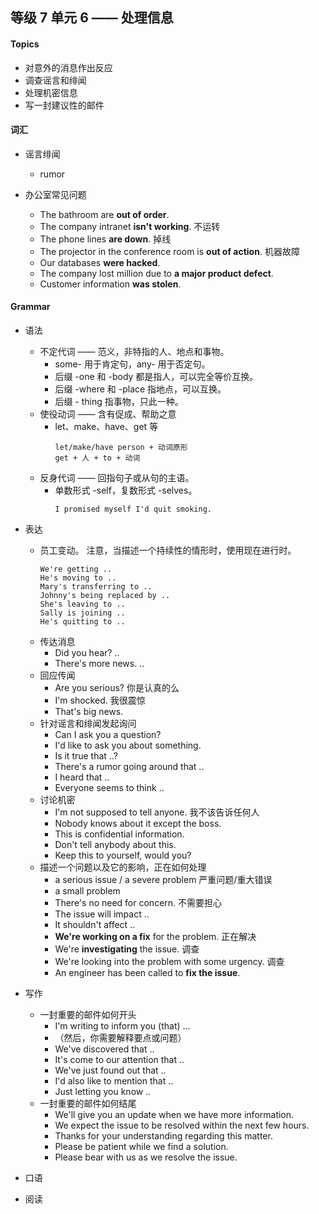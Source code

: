 ## 等级 7 单元 6 —— 处理信息

#### Topics
* 对意外的消息作出反应
* 调查谣言和绯闻
* 处理机密信息
* 写一封建议性的邮件

#### 词汇
* 谣言绯闻
    * rumor

* 办公室常见问题
    * The bathroom are **out of order**.
    * The company intranet **isn't working**. 不运转
    * The phone lines **are down**. 掉线
    * The projector in the conference room is **out of action**. 机器故障
    * Our databases **were hacked**.
    * The company lost million due to **a major product defect**.
    * Customer information **was stolen**.

#### Grammar
* 语法
    * 不定代词 —— 范义，非特指的人、地点和事物。
        * some- 用于肯定句，any- 用于否定句。
        * 后缀 -one 和 -body 都是指人，可以完全等价互换。
        * 后缀 -where 和 -place 指地点，可以互换。
        * 后缀 - thing 指事物，只此一种。
    * 使役动词 —— 含有促成、帮助之意
        * let、make、have、get 等
          ```
          let/make/have person + 动词原形
          get + 人 + to + 动词
          ```
    * 反身代词 —— 回指句子或从句的主语。
        * 单数形式 -self，复数形式 -selves。
          ```
          I promised myself I'd quit smoking.
          ```

* 表达
    * 员工变动。 注意，当描述一个持续性的情形时，使用现在进行时。
        ```
        We're getting ..
        He's moving to ..
        Mary's transferring to ..
        Johnny's being replaced by ..
        She's leaving to ..
        Sally is joining ..
        He's quitting to ..
        ```
    * 传达消息
        * Did you hear? ..
        * There's more news. ..
    * 回应传闻
        * Are you serious? 你是认真的么
        * I'm shocked. 我很震惊
        * That's big news.
    * 针对谣言和绯闻发起询问
        * Can I ask you a question?
        * I'd like to ask you about something.
        * Is it true that ..?
        * There's a rumor going around that ..
        * I heard that ..
        * Everyone seems to think ..
    * 讨论机密
        * I'm not supposed to tell anyone. 我不该告诉任何人
        * Nobody knows about it except the boss.
        * This is confidential information.
        * Don't tell anybody about this.
        * Keep this to yourself, would you?
    * 描述一个问题以及它的影响，正在如何处理
        * a serious issue / a severe problem 严重问题/重大错误
        * a small problem
        * There's no need for concern. 不需要担心
        * The issue will impact ..
        * It shouldn't affect ..
        * **We're working on a fix** for the problem. 正在解决
        * We're **investigating** the issue. 调查
        * We're looking into the problem with some urgency. 调查
        * An engineer has been called to **fix the issue**.

* 写作
    * 一封重要的邮件如何开头
        * I'm writing to inform you (that) ...
        * （然后，你需要解释要点或问题）
        * We've discovered that ..
        * It's come to our attention that ..
        * We've just found out that ..
        * I'd also like to mention that ..
        * Just letting you know ..
    * 一封重要的邮件如何结尾
        * We'll give you an update when we have more information.
        * We expect the issue to be resolved within the next few hours.
        * Thanks for your understanding regarding this matter.
        * Please be patient while we find a solution.
        * Please bear with us as we resolve the issue.

* 口语

* 阅读
